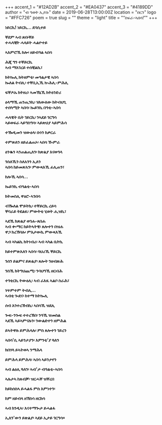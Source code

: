 +++
accent_1 = "#12AD2B"
accent_2 = "#EA0437"
accent_3 = "#4189DD"
author = "ብ ዓወት ኢያሱ"
date = 2019-06-28T13:00:00Z
location = "በርን"
logo = "#FFC726"
poem = true
slug = ""
theme = "light"
title = "“ስፍራ-ኣበሳ!”"
+++

**ነይርኪ! ነይርኪ... ደባሲተይ**

**ቐደም ኣብ ጽቡቐይ  
ተሓላቒት ሓላይት ሓልዮተይ**

**ኣእምሮኺ ከሎ፡ ዘይብዓል ኣበሳ**

**ሕጂ ግን ተቐይርኪ  
ኣብ ማእገረይ ተሰቒልኪ፣**

**ክትኰሊ ክትዘምቲ፡ መዓልታዊ ኣበሳ  
ኰለል ትብሊ፡ ተቐቢኢኺ ኲሕሊ-ምሕሊ**

**ፍቐዶኡ ክትዘሪ፡ ኣመኽኒኺ ክትዕንድሪ**

**ዕላማኺ ጠንጢንኪ፡ ሃለውለው ክትብህጊ  
ተሰካሚት ኣበሳ፡ ኰይንኪ በዓቲ-ኣበሳ**

**ሓላዊት ቤት ገይርኪ፡ ንኣደይ ገርግሳ  
ኣይወፍራ ኣይግስግሳ፡ ኣይጽህያ ኣይምሕሳ**

**ተዀዲመን ዝውዕላ፡ ቡነን ከቃርራ**

**ተምጽለን ዘይፈልጠኦ፡ ኣበሳ ዂምራ**

**ዕንቈን ኣንጠልጢለን፡ ክጽልያ እናወዓላ**

**ንስለኺን ስለአንን ኢለን  
ኣበሳ ከይመጽአን፡ ምውጻእኺ ፈሊጠን፣**

**ከሎኺ ኣበሳ...**

**ኰይንኪ ብዓልቲ-ኣበሳ**

**ክትመስሊ ዋዕሮ-ኣንበሳ**

**ብዀለል ሞይትኪ፡ ተቐይርኪ ረይሳ  
ቐባራይ ትደልዪ፡ ምውትቲ ሂወት ሒዝኪ፣**

**ኣደኺ ክጽልያ ወገሐ-ጸበሐ  
ኣብ ቊማር ከይትኣትዊ፡ ጸሎተን በዝሐ  
ዋጋ ክረኽባሉ፡ ምእታውኪ ምውጻእኺ**

**ኣብ ኣካልኪ ክትነብሪ፡ ኣብ ኣካል ቤትኪ**

**ከይተምጽእለን ኣበሳ፡ ባህሪኺ ቐይርኪ**

**ንሰን ይልምና ይጽልያ፡ ጸሎት ንዘብጽሕ**

**ንስኺ ክትግህጨሚ፡ ንባህግኺ ዘርብሕ**

**ተገቲርኪ ትውዕሊ፡ ኣብ ራእዪ ኣልቦ ስራሕ፣**

**ሃተምተም ትብሊ…  
ኣብቲ ጐደና፡ ከተማ ክትኰሊ**

**ሰብ እንተረኸብኪ፡ ኣበሳኺ ዝደሊ**

**ጐፍ-ንጐፍ ተተረኽበ፡ ንዓኺ ዝመስል  
ኣደኺ ኣይኣምናሉን፡ ንውልድተን ዘምሕል**

**ይኣትዋሉ ይምሕላሉ፡ ምስ ጸሎተን ገይረን**

**ኣበሳ’ሲ ኣይንታያን፡ እምንቲ’ያ ጓለን**

**ክበሃላ ይኣትወኣ ንማሕላ**

**ይምሕላ ይምሕላ፡ ኣበሳ ኣይንታየን**

**ኣብ ልዕሊ ጓለን፡ ኣብ'ታ ብዓልቲ-ኣበሳ**

**ኣሉታኣ ከጸብቓ፡ ዝርሓቐ ዝቐረበ**

**ከይከሰስኣ ይሓልፋ ምስ እምነተን፡**

**ከም ዘይብላ ዘኽስሳ ዘርክሳ**

**ኣብ ክንዲኣ፡ እናተማጐታ ይሓልፋ**

**ኢለን'ውን ይጽልያ፡ ኣደይ ኢታይ ገርግሳ።**
